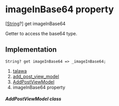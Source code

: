
<div>

# imageInBase64 property

</div>



[[String](https://api.flutter.dev/flutter/dart-core/String-class.html)?]
get imageInBase64



Getter to access the base64 type.



## Implementation

``` language-dart
String? get imageInBase64 => _imageInBase64;
```








1.  [talawa](../../index.md)
2.  [add_post_view_model](../../view_model_after_auth_view_models_add_post_view_models_add_post_view_model/)
3.  [AddPostViewModel](../../view_model_after_auth_view_models_add_post_view_models_add_post_view_model/AddPostViewModel-class.md)
4.  imageInBase64 property

##### AddPostViewModel class








